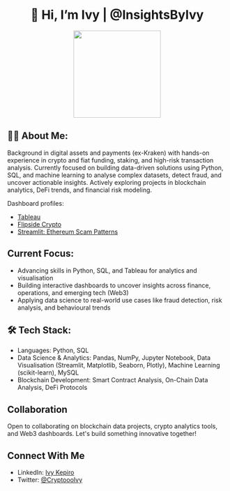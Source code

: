 <div align="center">

# 👋 Hi, I’m Ivy | @InsightsByIvy

</div>

<div align="center">
  <img src="https://media1.giphy.com/media/v1.Y2lkPTc5MGI3NjExMTJoeHZscmxubzdzcHNnZGVzZ3QwNWZlYjR5Y2dkZTlnN3A0eWt3biZlcD12MV9pbnRlcm5hbF9naWZfYnlfaWQmY3Q9Zw/1m4ukmk9Lu90At2FGu/giphy.gif" width="200"/>
</div>


## 👩‍💻 About Me:
Background in digital assets and payments (ex-Kraken) with hands-on experience in crypto and fiat funding, staking, and high-risk transaction analysis. Currently focused on building data-driven solutions using Python, SQL, and machine learning to analyse complex datasets, detect fraud, and uncover actionable insights. Actively exploring projects in blockchain analytics, DeFi trends, and financial risk modeling.

Dashboard profiles:
- <a href="https://public.tableau.com/app/profile/ivy.kepiro/vizzes" target="_blank">Tableau</a>
- <a href="https://flipsidecrypto.xyz/ivy-k/dashboards" target="_blank">Flipside Crypto</a>
- <a href="https://analysing-scam-patterns-in-ethereum-transactions.streamlit.app/" target="_blank">Streamlit: Ethereum Scam Patterns</a>

## Current Focus:
- Advancing skills in Python, SQL, and Tableau for analytics and visualisation
- Building interactive dashboards to uncover insights across finance, operations, and emerging tech (Web3)
- Applying data science to real-world use cases like fraud detection, risk analysis, and behavioural trends

## 🛠  Tech Stack:
 - Languages: Python, SQL
 - Data Science & Analytics: Pandas, NumPy, Jupyter Notebook, Data Visualisation (Streamlit, Matplotlib, Seaborn, Plotly), Machine Learning (scikit-learn), MySQL
 - Blockchain Development: Smart Contract Analysis, On-Chain Data Analysis, DeFi Protocols
 
## Collaboration
Open to collaborating on blockchain data projects, crypto analytics tools, and Web3 dashboards. Let's build something innovative together!

## Connect With Me
- LinkedIn: [Ivy Kepiro](https://www.linkedin.com/in/ivy-kepiro-4a1598137/)
- Twitter: [@CryptoooIvy](https://x.com/CryptoooIvy)

<!---
InsightsByIvy/InsightsByIvy is a ✨ special ✨ repository because its `README.md` (this file) appears on your GitHub profile.
You can click the Preview link to take a look at your changes.
--->
